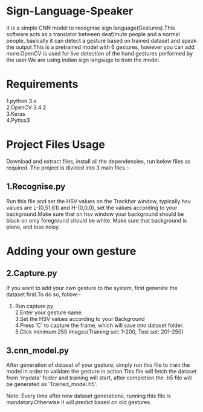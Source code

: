# Sign-Language-Speaker
It is a simple CNN model to recognise sign language(Gestures).This software acts as a translator between deaf/mute people and a normal people, basically it can detect a gesture based on trained dataset and speak the output.This is a pretrained model with 6 gestures, however you can add more.OpenCV is used for live detection of the hand gestures performed by the user.We are using indian sign langauge to train the model.

# Requirements
1.python 3.x  
2.OpenCV 3.4.2   
3.Keras  
4.Pyttsx3   

# Project Files Usage
Download and extract files, install all the dependencies, run below files as required.
The project is divided into 3 main files :-
## 1.Recognise.py
Run this file and set the HSV values on the Trackbar window, typically hsv values are L-(0,51,61) and H-(0,0,0), set the values according to your background.Make sure that on hsv window your background should be black on only foreground should be white.
Make sure that background is plane, and less noisy.

# Adding your own gesture
## 2.Capture.py
If you want to add your own gesture to the system, first generate the dataset first.To do so, follow:-    
1. Run capture.py  
2.Enter your gesture name  
3.Set the HSV values according to your Background  
4.Press 'C' to capture the frame, which will save into dataset folder.  
5.Click minimum 250 images(Training set: 1-200, Test set: 201-250)  

## 3.cnn_model.py
After generation of dataset of your gesture, simply run this file to train the model in order to validate the gesture in action.This file will fetch the dataset from 'mydata' folder and training will start, after completion the .h5 file will be generated as 'Trained_model.h5'.   

Note: Every time after new dataset generations, running this file is mandatory.Otherwise it will predict based on old gestures.
